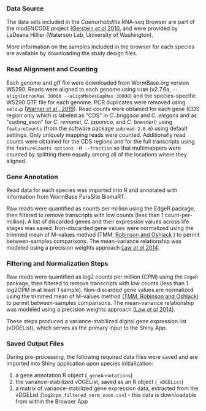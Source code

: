 ### Data Source
The data sets included in the *Caenorhabditis* RNA-seq Browser are part of the modENCODE project ([Gerstein *et al* 2010](https://pubmed.ncbi.nlm.nih.gov/21177976/), and were provided by LaDeana Hillier (Waterson Lab, University of Washington). 

More information on the samples included in the browser for each species are available by downloading the study design files. 

### Read Alignment and Counting
Each genome and gff file were downloaded from WormBase.org version WS290. Reads were aligned to each genome using `STAR` (v2.7.6a, `--alignIntronMax 30000 --alignMatesGapMax 30000`) and the species-specific WS290 GTF file for each genome. PCR duplicates were removed using `seldup` ([Warner et al., 2019](https://www.ncbi.nlm.nih.gov/pmc/articles/PMC6581053/)).  Read counts were obtained for each gene (CDS region only which is labeled as "CDS"  in *C. briggsae* and *C. elegans* and as "coding_exon" for *C. remanei*, *C. japonica*, and *C. brenneri*) using `featureCounts` (from the software package `subread-2.0.6`) using default settings. Only uniquely mapping reads were counted.  Additionally read counts were obtained for the CDS regions and for the full transcripts using the `featureCounts options -M --fraction` so that multimappers were counted by splitting them equally among all of the locations where they aligned. 

### Gene Annotation
Read data for each species was imported into R and annotated with information from WormBase ParaSite BiomaRT. 

Raw reads were quantified as counts per million using the EdgeR package, then filtered to remove transcripts with low counts (less than 1 count-per-million). A list of discarded genes and their expression values across life stages was saved. Non-discarded gene values were normalized using the trimmed mean of M-values method (TMM, [Robinson and Oshlack](https://genomebiology.biomedcentral.com/articles/10.1186/gb-2010-11-3-r25) ) to permit between-samples comparisons. The mean-variance relationship was modeled using a precision weights approach [Law *et al* 2014](https://genomebiology.biomedcentral.com/articles/10.1186/gb-2014-15-2-r29).  

### Filtering and Normalization Steps

Raw reads were quantified as log2 counts per million (CPM) using the `EdgeR` package,
then filtered to remove transcripts with low counts (less than 1
log2CPM in at least 1 sample). Non-discarded gene values are
normalized using the trimmed mean of M-values method [(TMM, Robinson and
Oshlack)](https://genomebiology.biomedcentral.com/articles/10.1186/gb-2010-11-3-r25)
to permit between-samples comparisons. The mean-variance relationship
was modeled using a precision weights approach [(Law *et al*
2014)](https://genomebiology.biomedcentral.com/articles/10.1186/gb-2014-15-2-r29).

These steps produced a variance-stabilized digital gene expression list (vDGEList), which serves as the primary input to the Shiny App.

### Saved Output Files

During pre-processing, the following required data files were saved and
are imported into Shiny application upon species initialization:

1.  a gene annotation R object (`_geneAnnotations`)
2.  the variance-stabilized vDGEList, saved as an R object
    (`_vDGEList`)
3.  a matrix of variance-stabilized gene expression data, extracted from
    the vDGEList (`log2cpm_filtered_norm_voom.csv`) - this data
    is downloadable from within the Browser App
